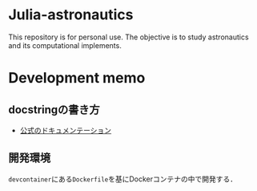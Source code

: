 # Julia-astronautics

This repository is for personal use. The objective is to study astronautics and its computational implements.


# Development memo

## docstringの書き方
- [公式のドキュメンテーション](https://kyokke.github.io/julialang-doc-ja/ja/v1.3/manual/documentation.html)

## 開発環境
`devcontainer`にある`Dockerfile`を基にDockerコンテナの中で開発する．